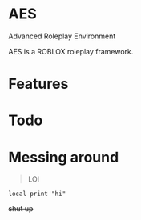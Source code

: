 # AES
Advanced Roleplay Environment

AES is a ROBLOX roleplay framework.

# Features

# Todo

# Messing around
> LOl

```
local print "hi"
```
~~shut up~~
